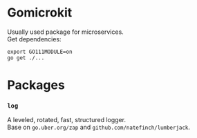 # Gomicrokit
Usually used package for microservices.   
Get dependencies:
```
export GO111MODULE=on
go get ./...
```

# Packages
### `log`
A leveled, rotated, fast, structured logger.  
Base on `go.uber.org/zap` and `github.com/natefinch/lumberjack`.